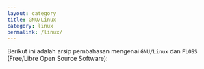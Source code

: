 ```yaml
---
layout: category
title: GNU/Linux
category: linux
permalink: /linux/
---
```


Berikut ini adalah arsip pembahasan mengenai `GNU/Linux` dan `FLOSS` (Free/Libre Open Source Software):
